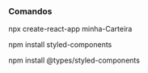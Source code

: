 ### Comandos

npx create-react-app minha-Carteira

npm install styled-components

npm install @types/styled-components